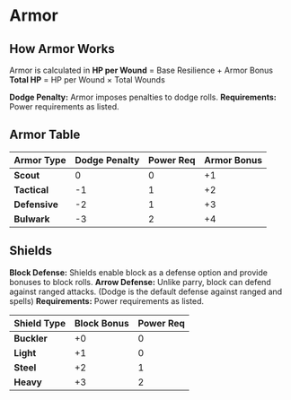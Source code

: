 # Armor

## How Armor Works

 Armor is calculated in **HP per Wound** = Base Resilience + Armor Bonus **Total HP** = HP per Wound × Total Wounds

**Dodge Penalty:** Armor imposes penalties to dodge rolls. **Requirements:** Power requirements as listed.

## Armor Table

| **Armor Type** | **Dodge Penalty** | **Power Req** | **Armor Bonus** |
| -------------- | ----------------- | ------------- | --------------- |
| **Scout**      | 0                 | 0             | +1              |
| **Tactical**   | -1                | 1             | +2              |
| **Defensive**  | -2                | 1             | +3              |
| **Bulwark**    | -3                | 2             | +4              |

## Shields

**Block Defense:** Shields enable block as a defense option and provide bonuses to block rolls. **Arrow Defense:** Unlike parry, block can defend against ranged attacks. (Dodge is the default defense against ranged and spells) **Requirements:** Power requirements as listed.

| **Shield Type** | **Block Bonus** | **Power Req** |
| --------------- | --------------- | ------------- |
| **Buckler**     | +0              | 0             |
| **Light**       | +1              | 0             |
| **Steel**       | +2              | 1             |
| **Heavy**       | +3              | 2             |
